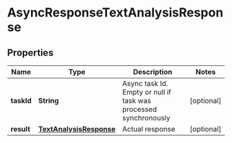 
# AsyncResponseTextAnalysisResponse

## Properties
Name | Type | Description | Notes
------------ | ------------- | ------------- | -------------
**taskId** | **String** | Async task Id. Empty or null if task was processed synchronously |  [optional]
**result** | [**TextAnalysisResponse**](TextAnalysisResponse.md) | Actual response |  [optional]



